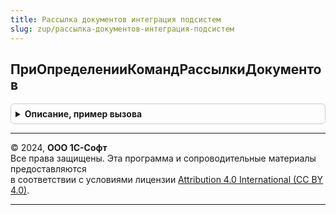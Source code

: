 ```yaml
---
title: Рассылка документов интеграция подсистем
slug: zup/рассылка-документов-интеграция-подсистем
---
```



## ПриОпределенииКомандРассылкиДокументов
<details style="margin: 1em 0; padding: 0.5em; border: 1px solid #ccc; border-radius: 6px;">

<summary style="font-weight: bold; cursor: pointer;">Описание, пример вызова</summary>

```bsl

// Метод предназначен для подключения команд рассылки документов.
// Подключение команд осуществляется заполнением таблицы Команды.
//
// Параметры:
// 	Команды - ТаблицаЗначений - команды рассылки, см. РассылкаДокументов.НоваяТаблицаКомандРассылкиДокументов.
//
Процедура ПриОпределенииКомандРассылкиДокументов(Команды) Экспорт
```

Пример вызова
```bsl
РассылкаДокументовИнтеграцияПодсистем.ПриОпределенииКомандРассылкиДокументов(Команды) 
```
</details>

---

© 2024, **ООО 1С-Софт**  
Все права защищены. Эта программа и сопроводительные материалы предоставляются  
в соответствии с условиями лицензии [Attribution 4.0 International (CC BY 4.0)](https://creativecommons.org/licenses/by/4.0/legalcode).

---
